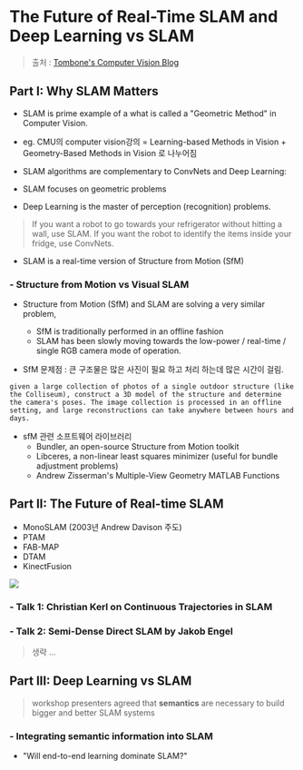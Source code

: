 # The Future of Real-Time SLAM and Deep Learning vs SLAM

> 출처 : [Tombone's Computer Vision Blog](http://www.computervisionblog.com/2016/01/why-slam-matters-future-of-real-time.html)


## Part I: Why SLAM Matters

- SLAM is prime example of a what is called a "Geometric Method" in Computer Vision.
- eg. CMU의 computer vision강의 = Learning-based Methods in Vision + Geometry-Based Methods in Vision 로 나누어짐

- SLAM algorithms are complementary to ConvNets and Deep Learning:
- SLAM focuses on geometric problems
- Deep Learning is the master of perception (recognition) problems.

> If you want a robot to go towards your refrigerator without hitting a wall, use SLAM. If you want the robot to identify the items inside your fridge, use ConvNets.


- SLAM is a real-time version of Structure from Motion (SfM)


### - Structure from Motion vs Visual SLAM

- Structure from Motion (SfM) and SLAM are solving a very similar problem, 
    - SfM is traditionally performed in an offline fashion
    - SLAM has been slowly moving towards the low-power / real-time / single RGB camera mode of operation. 


- SfM 문제점 : 큰 구조물은 많은 사진이 필요 하고 처리 하는데 많은 시간이 걸림. 

```
given a large collection of photos of a single outdoor structure (like the Colliseum), construct a 3D model of the structure and determine the camera's poses. The image collection is processed in an offline setting, and large reconstructions can take anywhere between hours and days. 
```

- sfM 관련 소프트웨어 라이브러리 
    - Bundler, an open-source Structure from Motion toolkit
    - Libceres, a non-linear least squares minimizer (useful for bundle adjustment problems)
    - Andrew Zisserman's Multiple-View Geometry MATLAB Functions
    
## Part II: The Future of Real-time SLAM

- MonoSLAM (2003년 Andrew Davison 주도)
- PTAM
- FAB-MAP
- DTAM
- KinectFusion


![](https://3.bp.blogspot.com/-Oh94IZlctLA/VpWlSwN_WEI/AAAAAAAAOdw/fKDBj8KQoGM/s400/robotvision-01.png)


### - Talk 1: Christian Kerl on Continuous Trajectories in SLAM


### - Talk 2: Semi-Dense Direct SLAM by Jakob Engel

> 생략 ...

## Part III: Deep Learning vs SLAM

> workshop presenters agreed that **semantics** are necessary to build bigger and better SLAM systems

### - Integrating semantic information into SLAM

- "Will end-to-end learning dominate SLAM?"





